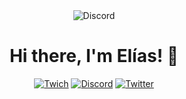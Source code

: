 <!--__________![Twitter header - 3](./ayes.jpg)-->

<div align="center">
  <img alt="Discord" src="./storm/1.gif" />
</div>

<h1 align="center"> Hi there, I'm Elías! 👋</h1> 
<div align="center">
<a href="" target="_blank"><img alt="Twich" src="https://img.shields.io/badge/Twich%2312100E.svg?&style=for-the-badge&logo=Twich&logoColor=white?color=5865F2" /></a>
<a href="https://www.linkedin.com/in/elias-mb-440ba2308/" target="_blank"><img alt="Discord" src="https://img.shields.io/badge/LinkedIn-0077B5?style=for-the-badge&logo=Linkedin&logoColor=white&link=https://www.linkedin.com/in/andryore/" /></a>
<a href="https://github.com/kattae23" target="_blank"><a href="" target="_blank"><img alt="Twitter" src="https://img.shields.io/badge/TikTok-%23000000.svg?style=for-the-badge&logo=TikTok&logoColor=white" /></a> 
</div>

<!--<div align="center">
  <img alt="Discord" src="./storm/4.gif" />
</div>
-->
